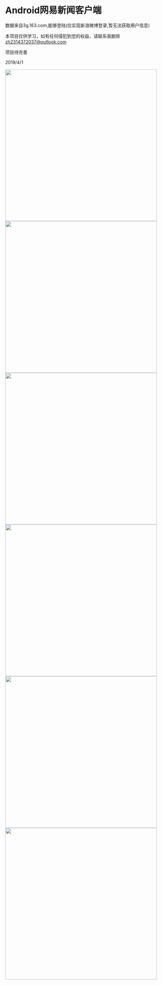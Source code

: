 # Android网易新闻客户端

数据来自3g.163.com,能够登陆(仅实现新浪微博登录,暂无法获取用户信息)

本项目仅供学习，如有任何侵犯到您的权益，请联系我删除 zh2314372037@outlook.com

项目待完善

2019/4/1

<img src="/screenshots/dump_4392980716357105148.png" width="480"/>

<img src="/screenshots/dump_5745355037237217558.png" width="480"/>

<img src="/screenshots/dump_2003808965248586856.png" width="480"/>

<img src="/screenshots/dump_2627261351857894906.png" width="480"/>

<img src="/screenshots/dump_2419747356412872658.png" width="480"/>

<img src="/screenshots/dump_4728276237277429568.png" width="480"/>
